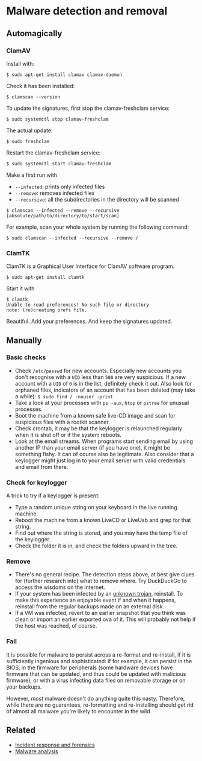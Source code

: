# Malware detection and removal

## Automagically

### ClamAV

Install with:

    $ sudo apt-get install clamav clamav-daemon

Check it has been installed:

    $ clamscan --version

To update the signatures, first stop the clamav-freshclam service:

    $ sudo systemctl stop clamav-freshclam

The actual update:

    $ sudo freshclam

Restart the clamav-freshclam service:

    $ sudo systemctl start clamav-freshclam

Make a first run with
* `--infected`: prints only infected files
* `--remove`: removes infected files
* `--recursive`: all the subdirectories in the directory will be scanned

```text
$ clamscan --infected --remove --recursive [absolute/path/to/directory/to/start/scan]
```

For example, scan your whole system by running the following command:

    $ sudo clamscan --infected --recursive --remove /

### ClamTK

ClamTK is a Graphical User Interface for ClamAV software program.

    $ sudo apt-get install clamtk

Start it with

    $ clamtk
    Unable to read preferences! No such file or directory
    note: (re)creating prefs file.

Beautiful. Add your preferences. And keep the signatures updated.

## Manually

### Basic checks

* Check `/etc/passwd` for new accounts. Especially new accounts you don't recognise with a `UID` less than `500` are very suspicious. If a new account with a `UID` of `0` is in the list, definitely check it out. Also look for orphaned files, indicators of an account that has been deleted (may take a while): `$ sudo find / -nouser -print`
* Take a look at your processes with `ps -aux`, `htop` or `pstree` for unusual processes. 
* Boot the machine from a known safe live-CD image and scan for suspicious files with a rootkit scanner.
* Check crontab, it may be that the keylogger is relaunched regularly when it is shut off or if the system reboots.
* Look at the email streams. When programs start sending email by using another IP than your email server (if you have one), it might be something fishy. It can of course also be legitimate. Also consider that a keylogger might just log in to your email server with valid credentials and email from there.

### Check for keylogger

A trick to try if a keylogger is present:

* Type a random unique string on your keyboard in the live running machine.
* Reboot the machine from a known LiveCD or LiveUsb and grep for that string.
* Find out where the string is stored, and you may have the temp file of the keylogger.
* Check the folder it is in, and check the folders upward in the tree.

### Remove

* There's no general recipe. The detection steps above, at best give clues for (further research into) what to remove where. Try DuckDuckGo to access the wisdoms on the internet.
* If your system has been infected by an [unknown trojan](analysing-trojans.md), reinstall. To make this experience an enjoyable event if and when it happens, reinstall from the regular backups made on an external disk. 
* If a VM was infected, revert to an earlier snapshot that you think was clean or import an earlier exported ova of it. This will probably not help if the host was reached, of course.

### Fail

It is possible for malware to persist across a re-format and re-install, if it is sufficiently ingenious and sophisticated: if for example, it can persist in the BIOS, in the firmware for peripherals (some hardware devices have firmware that can be updated, and thus could be updated with malicious firmware), or with a virus infecting data files on removable storage or on your backups. 

However, *most* malware doesn't do anything quite this nasty. Therefore, while there are no guarantees, re-formatting and re-installing should get rid of almost all malware you're likely to encounter in the wild. 

## Related

* [Incident response and forensics](blue-ir:index)
* [Malware analysis](blue-malware:index)
